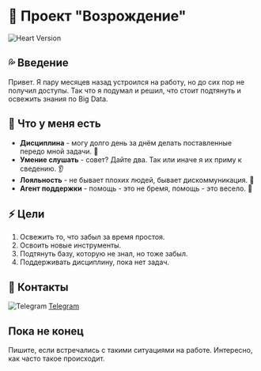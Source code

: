 # 💚  Проект "Возрождение"

![Heart Version](https://img.shields.io/badge/heart-green)

## 💦  Введение

Привет. Я пару месяцев назад устроился на работу, но до сих пор не получил доступы. Так что я подумал и решил, что стоит подтянуть и освежить знания по Big Data.

## 🏃  Что у меня есть

- **Дисциплина** - могу долго день за днём делать поставленные передо мной задачи. 🔑 
- **Умение слушать** - совет? Дайте два. Так или иначе я их приму к сведению. 👂 
- **Лояльность** - не бывает плохих людей, бывает дискоммуникация. 🙌 
- **Агент поддержки** - помощь - это не бремя, помощь - это весело. 👯 

## ⚡  Цели

1. Освежить то, что забыл за время простоя.
2. Освоить новые инструменты.
3. Подтянуть базу, которую не знал, но тоже забыл.
4. Поддерживать дисциплину, пока нет задач.

## 👋 Контакты

![Telegram](https://img.shields.io/badge/Telegram-pink) [Telegram](t.me/sioh4)

## Пока не конец

Пишите, если встречались с такими ситуациями на работе. Интересно, как часто такое происходит.